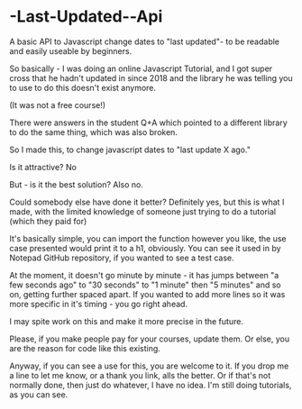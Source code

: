 # -Last-Updated--Api
A basic API to Javascript change dates to "last updated"- to be readable and easily useable by beginners.

So basically - I was doing an online Javascript Tutorial, and I got super cross that he hadn't updated in since 2018 and the library he was telling you to use to do this doesn't exist anymore.
<p>
(It was not a free course!)
  </p>
  <p>
There were answers in the student Q+A which pointed to a different library to do the same thing, which was also broken.

<p>
So I made this, to change javascript dates to "last update X ago."
</p>
<p>Is it attractive? No</p>
 <p>But - is it the best solution? Also no.</p>
<p> Could somebody else have done it better?  Definitely yes, but this is what I made, with the limited knowledge of someone just trying to do a tutorial (which they paid for)</p>
<p>
It's basically simple, you can import the function however you like, the use case presented would print it to a h1, obviously.  You can see it used in by Notepad GitHub repository, if you wanted to see a test case. </p>

<p>
At the moment, it doesn't go minute by minute - it has jumps between "a few seconds ago" to "30 seconds" to "1 minute" then "5 minutes" and so on, getting further spaced apart.  If you wanted to add more lines so it was more specific in it's timing - you go right ahead.</p>
<p>
I may spite work on this and make it more precise in the future.</p>

<p>
Please, if you make people pay for your courses, update them.  Or else, you are the reason for code like this existing.</p>
<p>
Anyway, if you can see a use for this, you are welcome to it.  If you drop me a line to let me know, or a thank you link, alls the better.  Or if that's not normally done, then just do whatever, I have no idea. I'm still doing tutorials, as you can see.</p>
